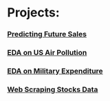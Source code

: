 # Projects:

<a href="https://github.com/athulyesudas/Edubridge-Data-Analytics/tree/main/Projects/Predicting%20Future%20Sales"><h3>Predicting Future Sales</h3></a>

<a href="https://github.com/athulyesudas/Edubridge-Data-Analytics/tree/main/Projects/US%20Air%20Pollution%20EDA%20(Python)"><h3>EDA on US Air Pollution</h3></a>

<a href="https://github.com/athulyesudas/Edubridge-Data-Analytics/tree/main/Projects/Military%20Expenditure%20EDA%20(RStudio)"><h3>EDA on Military Expenditure</h3></a>

<a href="https://github.com/athulyesudas/Edubridge-Data-Analytics/tree/main/Projects/Money%20Control%20-%20Web%20Scraping%20(Python)"><h3>Web Scraping Stocks Data</h3></a>

